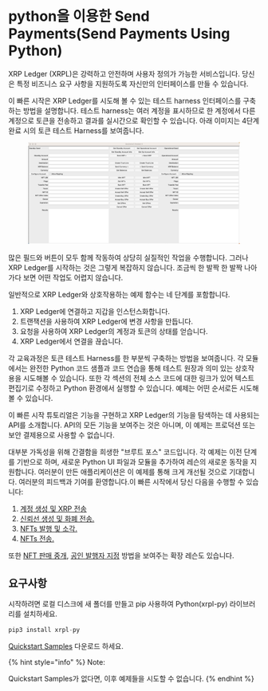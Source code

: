 # python을 이용한 Send Payments(Send Payments Using Python)

XRP Ledger (XRPL)은 강력하고 안전하며 사용자 정의가 가능한 서비스입니다. 당신은 특정 비즈니스 요구 사항을 지원하도록 자신만의 인터페이스를 만들 수 있습니다.

이 빠른 시작은 XRP Ledger를 시도해 볼 수 있는 테스트 harness 인터페이스를 구축하는 방법을 설명합니다. 테스트 harness는 여러 계정을 표시하므로 한 계정에서 다른 계정으로 토큰을 전송하고 결과를 실시간으로 확인할 수 있습니다. 아래 이미지는 4단계 완료 시의 토큰 테스트 Harness를 보여줍니다.

<figure><img src="../../../.gitbook/assets/image (25).png" alt=""><figcaption></figcaption></figure>

많은 필드와 버튼이 모두 함께 작동하여 상당히 실질적인 작업을 수행합니다. 그러나 XRP Ledger를 시작하는 것은 그렇게 복잡하지 않습니다. 조금씩 한 발짝 한 발짝 나아가다 보면 어떤 작업도 어렵지 않습니다.

일반적으로 XRP Ledger와 상호작용하는 예제 함수는 네 단계를 포함합니다.

1. XRP Ledger에 연결하고 지갑을 인스턴스화합니다.
2. 트랜잭션을 사용하여 XRP Ledger에 변경 사항을 만듭니다.
3. 요청을 사용하여 XRP Ledger의 계정과 토큰의 상태를 얻습니다.
4. XRP Ledger에서 연결을 끊습니다.

각 교육과정은 토큰 테스트 Harness를 한 부분씩 구축하는 방법을 보여줍니다. 각 모듈에서는 완전한 Python 코드 샘플과 코드 연습을 통해 테스트 원장과 의미 있는 상호작용을 시도해볼 수 있습니다. 또한 각 섹션의 전체 소스 코드에 대한 링크가 있어 텍스트 편집기로 수정하고 Python 환경에서 실행할 수 있습니다. 예제는 어떤 순서로든 시도해 볼 수 있습니다.

이 빠른 시작 튜토리얼은 기능을 구현하고 XRP Ledger의 기능을 탐색하는 데 사용되는 API를 소개합니다. API의 모든 기능을 보여주는 것은 아니며, 이 예제는 프로덕션 또는 보안 결제용으로 사용할 수 없습니다.

대부분 가독성을 위해 간결함을 희생한 "브루트 포스" 코드입니다. 각 예제는 이전 단계를 기반으로 하며, 새로운 Python UI 파일과 모듈을 추가하여 레슨의 새로운 동작을 지원합니다. 여러분이 만든 애플리케이션은 이 예제를 통해 크게 개선될 것으로 기대합니다. 여러분의 피드백과 기여를 환영합니다.이 빠른 시작에서 당신 다음을 수행할 수 있습니다:

1. [계정 생성 및 XRP 전송](../1.-xrp-python.md)
2. [신뢰선 생성 및 화폐 전송.](python-send-payments-send-payments-using-python/currency-create-trust-line-and-send-currency-using-python.md)
3. [NFTs 발행 및 소각. ](../3.-nfts-python.md)
4. [NFTs 전송.](../4.-nfts-python.md)

또한 [NFT 판매 중개](../nft-python.md), [공인 발행자 지정](../python.md) 방법을 보여주는 확장 레슨도 있습니다.

## 요구사항&#x20;

시작하려면 로컬 디스크에 새 폴더를 만들고 pip 사용하여 Python(xrpl-py) 라이브러리를 설치하세요.

```javascript
pip3 install xrpl-py
```

[Quickstart Samples](https://github.com/XRPLF/xrpl-dev-portal/tree/master/content/\_code-samples/quickstart/js/) 다운로드 하세요.

{% hint style="info" %}
Note:

Quickstart Samples가 없다면, 이후 예제들을 시도할 수 없습니다.
{% endhint %}
